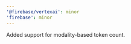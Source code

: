 ```yaml
---
'@firebase/vertexai': minor
'firebase': minor
---
```


Added support for modality-based token count.
